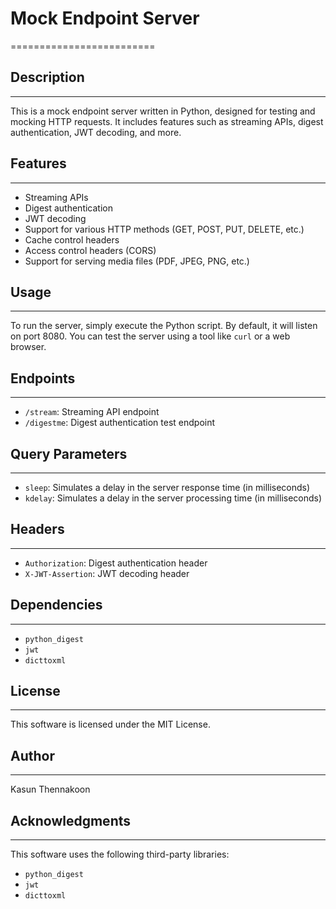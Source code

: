 # Mock Endpoint Server
=========================

## Description
---------------

This is a mock endpoint server written in Python, designed for testing and mocking HTTP requests. It includes features such as streaming APIs, digest authentication, JWT decoding, and more.

## Features
--------

* Streaming APIs
* Digest authentication
* JWT decoding
* Support for various HTTP methods (GET, POST, PUT, DELETE, etc.)
* Cache control headers
* Access control headers (CORS)
* Support for serving media files (PDF, JPEG, PNG, etc.)

## Usage
-----

To run the server, simply execute the Python script. By default, it will listen on port 8080. You can test the server using a tool like `curl` or a web browser.

## Endpoints
----------

* `/stream`: Streaming API endpoint
* `/digestme`: Digest authentication test endpoint

## Query Parameters
------------------

* `sleep`: Simulates a delay in the server response time (in milliseconds)
* `kdelay`: Simulates a delay in the server processing time (in milliseconds)

## Headers
---------

* `Authorization`: Digest authentication header
* `X-JWT-Assertion`: JWT decoding header

## Dependencies
------------

* `python_digest`
* `jwt`
* `dicttoxml`

## License
-------

This software is licensed under the MIT License.

## Author
------

Kasun Thennakoon

## Acknowledgments
----------------

This software uses the following third-party libraries:

* `python_digest`
* `jwt`
* `dicttoxml`